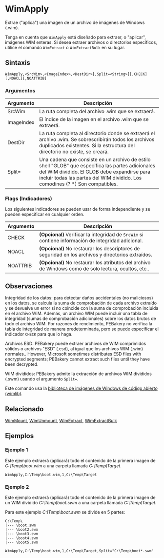 # WimApply

Extrae ("aplica") una imagen de un archivo de imágenes de Windows (.wim).

 Tenga en cuenta que `WimApply` está diseñado para extraer, o "aplicar", imágenes WIM enteras. Si desea extraer archivos o directorios específicos, utilice el comando `WimExtract` o `WimExtractBulk` en su lugar.

## Sintaxis

```pebakery
WimApply,<SrcWim>,<ImageIndex>,<DestDir>[,Split=<String>][,CHECK][,NOACL][,NOATTRIB]
```

### Argumentos

| Argumento | Descripción |
| --- | --- |
| SrcWim | La ruta completa del archivo .wim que se extraerá. |
| ImageIndex | El índice de la imagen en el archivo .wim que se extraerá. |
| DestDir | La ruta completa al directorio donde se extraerá el archivo .wim. Se sobrescribirán todos los archivos duplicados existentes. Si la estructura del directorio no existe, se creará. |
| Split= | Una cadena que consiste en un archivo de estilo shell "GLOB" que especifica las partes adicionales del WIM dividido. El GLOB debe expandirse para incluir todas las partes del WIM dividido. Los comodines (? *) Son compatibles. |

### Flags (Indicadores)

Los siguientes indicadores se pueden usar de forma independiente y se pueden especificar en cualquier orden.

| Argumento | Descripción |
| --- | --- |
| CHECK | **(Opcional)** Verificar la integridad de `SrcWim` si contiene información de integridad adicional. |
| NOACL | **(Opcional)** No restaurar los descriptores de seguridad en los archivos y directorios extraídos. |
| NOATTRIB | **(Opcional)** No restaurar los atributos del archivo de Windows como de solo lectura, ocultos, etc.. |

## Observaciones

Integridad de los datos: para detectar daños accidentales (no maliciosos) en los datos, se calcula la suma de comprobación de cada archivo extraído y se devuelve un error si no coincide con la suma de comprobación incluida en el archivo WIM. Además, un archivo WIM puede incluir una tabla de integridad (sumas de comprobación adicionales) sobre los datos brutos de todo el archivo WIM. Por razones de rendimiento, PEBakery no verifica la tabla de integridad de manera predeterminada, pero se puede especificar el indicador `CHECK` para que lo haga.

Archivos ESD: PEBakery puede extraer archivos de WIM comprimidos sólidos o archivos "ESD" (.esd), al igual que los archivos WIM (.wim) normales.. However, Microsoft sometimes distributes ESD files with encrypted segments; PEBakery cannot extract such files until they have been decrypted.

WIM divididos: PEBakery admite la extracción de archivos WIM divididos (.swm) usando el argumento `Split=`.

Este comando usa la [biblioteca de imágenes de Windows de código abierto (wimlib)](https://wimlib.net/).

## Relacionado

[WimMount](./WimMount.md), [WimUnmount](./WimUnmount.md), [WimExtract](./WimExtract.md), [WimExtractBulk](./WimExtractBulk.md)

## Ejemplos

### Ejemplo 1

Este ejemplo extraerá (aplicará) todo el contenido de la primera imagen de *C:\Temp\boot.wim* a una carpeta llamada *C:\Temp\Target*.

```pebakery
WimApply,C:\Temp\boot.wim,1,C:\Temp\Target
```

### Ejemplo 2

Este ejemplo extraerá (aplicará) todo el contenido de la primera imagen de un WIM dividido *C:\Temp\boot.swm* a una carpeta llamada *C:\Temp\Target*.

Para este ejemplo *C:\Temp\boot.swm* se divide en 5 partes:

```
C:\Temp\
|--- \boot.swm
|--- \boot2.swm
|--- \boot3.swm
|--- \boot4.swm
|--- \boot5.swm
```

```pebakery
WimApply,C:\Temp\boot.wim,1,C:\Temp\Target,Split="C:\Temp\boot*.swm"
```
